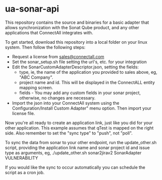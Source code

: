 # ua-sonar-api

This repository contains the source and binaries for a basic adapter that allows synchronization with the Sonat Qube product, and any other applications that ConnectAll integrates with.

To get started, download this repository into a local folder on your linux system. Then follow the following steps:

* Request a license from sales@connectall.com
* Set the sonar_setup.sh file setting the url's, etc. for your integration
* Edit the SonarCustomAdapterDescriptor.json, setting the fields:
  * type, ie, the name of the application you provided to sales above, eg, "ABC Company".
  * project name and id. This will be displayed in the ConnectALL entity mapping screen.
  * fields - You may add any custom fields in your sonar project, otherwise, no changes are necessary.
* Import the json into your ConnectAll system using the Configuration/Install Custom Adapter" menu option. Then import your license file.

Now you're all ready to create an application link, just like you did for your other application. This example assumes that qTest is mapped on the right side. Also remember to set the "sync type" to "push", not "poll".

To sync the data from sonar to your other endpoint, run the update_other.sh script, providing the application link name and sonar project id and issue type as arguments, eg, ./update_other.sh sonar2jirav2 SonarAdapter VULNERABILITY

If you would like the sync to occur automatically you can schedule the script as a cron job.
